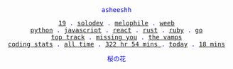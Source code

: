 <p align="center" style="color:blue"><samp>asheeshh</samp></p>        <p align="center" style="color:blue">        <samp>            <a href="">19</a> .            <a href="">solodev</a> .            <a href="">melophile</a> .            <a href="">weeb</a></br>            <a href="">python</a> .            <a href="">javascript</a> .            <a href="">react</a> .            <a href="">rust</a> .            <a href="">ruby</a> .            <a href="">go</a></br>            <a href="https://open.spotify.com/track/0LcNMuOiULmxJK3bdHTfDF">top track</a> .            <a href="https://open.spotify.com/track/0LcNMuOiULmxJK3bdHTfDF">missing you</a> .            <a href="https://open.spotify.com/track/0LcNMuOiULmxJK3bdHTfDF">the vamps</a></br>            <a href="https://wakatime.com/@asheeshh">coding stats</a> .            <a href="https://wakatime.com/@asheeshh">all time</a> .            <a href="https://wakatime.com/@asheeshh">            322 hr 54 mins        </a> .            <a href="https://wakatime.com/@asheeshh">today</a> .            <a href="https://wakatime.com/@asheeshh">18 mins</a>        </samp>        </p>        <p align="center" style="color:blue"><samp>桜の花</samp></p>